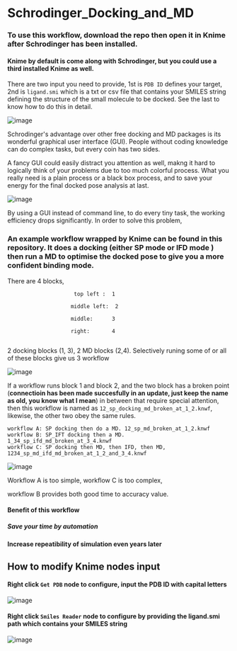 
# Schrodinger_Docking_and_MD


### To use this workflow, download the repo then open it in Knime after Schrodinger has been installed.

#### Knime by default is come along with Schrodinger, but you could use a third installed Knime as well.

There are two input you need to provide, 1st is ```PDB ID``` defines your target, 2nd is ```ligand.smi``` which is a txt or csv file that contains your SMILES string defining the structure of the small molecule to be docked. See the last to know how to do this in detail.

![image](https://user-images.githubusercontent.com/75652473/209549358-4be51f79-2fb8-452a-bd66-e6ae35029e60.png)

Schrodinger's advantage over other free docking and MD packages is its wonderful graphical user interface (GUI). People without coding knowledge can do complex tasks, but every coin has two sides. 

A fancy GUI could easily distract you attention as well, makng it hard to logically think of your problems due to too much colorful process. What you really need is a plain process or a 
black box process, and to save your energy for the final docked pose analysis at last.

![image](https://user-images.githubusercontent.com/75652473/209549513-321f51c1-447a-40a8-a795-c535554ef4a0.png)


By using a GUI instead of command line,  to do every tiny task, the working efficiency drops significantly. In order to solve this problem, 

### An example workflow wrapped by Knime can be found in this repository. It does a docking (either SP mode or IFD mode ) then run a MD to optimise the docked pose to give you a more confident binding mode.


There are 4 blocks, 

```
                     top left :  1
                    
                    middle left:  2
                    
                    middle:      3
                    
                    right:       4
                                      
```
2 docking blocks (1, 3), 2 MD blocks (2,4). Selectively runing some of or all of these blocks give us 3 workflow

![image](https://user-images.githubusercontent.com/75652473/209549655-6b67fa79-a0a4-4e67-9394-8f6298bcf361.png)


If a workflow runs block 1 and block 2, and the two block has a broken point (**connectioin has been made succesfully in an update, just keep the name as old, you know what I mean**) in between that require special attention, then this workflow is named as ```12_sp_docking_md_broken_at_1_2.knwf```, likewise, the other two obey the same rules.

```
workflow A: SP docking then do a MD. 12_sp_md_broken_at_1_2.knwf
workflow B: SP_IFT docking then a MD. 1_34_sp_ifd_md_broken_at_3_4.knwf
workflow C: SP docking then MD, then IFD, then MD, 1234_sp_md_ifd_md_broken_at_1_2_and_3_4.knwf
```
![image](https://user-images.githubusercontent.com/75652473/209549813-18c1ddca-2436-4f32-9bf7-b9d858b2c8fd.png)



Workflow A is too simple, workflow C is too complex, 

workflow B provides both good time to accuracy value.


#### Benefit of this workflow

##### Save your time by automation

#### Increase repeatibility of simulation even years later

## How to modify Knime nodes input
#### Right click ```Get PDB``` node to configure, input the PDB ID with capital letters
![image](https://user-images.githubusercontent.com/75652473/209551022-8b68367a-bbb3-4c1d-b69a-a6ceee0853c5.png)

#### Right click ```Smiles Reader``` node to configure by providing the ligand.smi path which contains your SMILES string

![image](https://user-images.githubusercontent.com/75652473/209551248-d179831b-9dcc-4728-87dc-5419163644ec.png)

